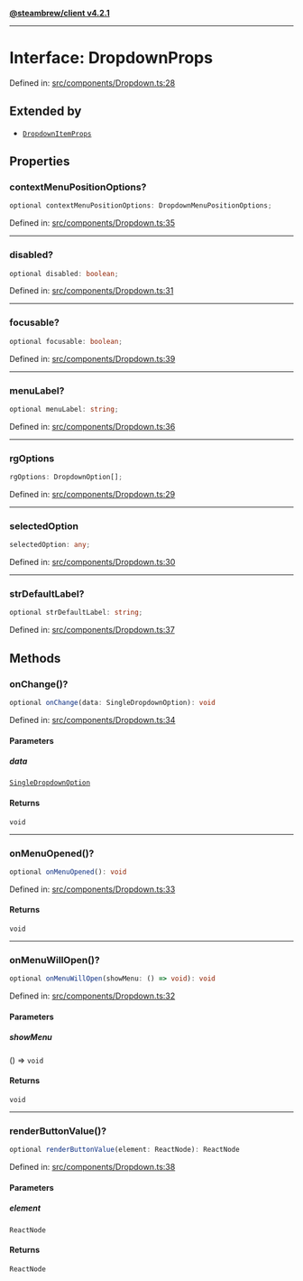 [**@steambrew/client v4.2.1**](../README.md)

***

# Interface: DropdownProps

Defined in: [src/components/Dropdown.ts:28](https://github.com/shdwmtr/plugutil/blob/b52230e3bd417b9353d983856323dee8a90c4f70/client/src/components/Dropdown.ts#L28)

## Extended by

- [`DropdownItemProps`](DropdownItemProps.md)

## Properties

### contextMenuPositionOptions?

```ts
optional contextMenuPositionOptions: DropdownMenuPositionOptions;
```

Defined in: [src/components/Dropdown.ts:35](https://github.com/shdwmtr/plugutil/blob/b52230e3bd417b9353d983856323dee8a90c4f70/client/src/components/Dropdown.ts#L35)

***

### disabled?

```ts
optional disabled: boolean;
```

Defined in: [src/components/Dropdown.ts:31](https://github.com/shdwmtr/plugutil/blob/b52230e3bd417b9353d983856323dee8a90c4f70/client/src/components/Dropdown.ts#L31)

***

### focusable?

```ts
optional focusable: boolean;
```

Defined in: [src/components/Dropdown.ts:39](https://github.com/shdwmtr/plugutil/blob/b52230e3bd417b9353d983856323dee8a90c4f70/client/src/components/Dropdown.ts#L39)

***

### menuLabel?

```ts
optional menuLabel: string;
```

Defined in: [src/components/Dropdown.ts:36](https://github.com/shdwmtr/plugutil/blob/b52230e3bd417b9353d983856323dee8a90c4f70/client/src/components/Dropdown.ts#L36)

***

### rgOptions

```ts
rgOptions: DropdownOption[];
```

Defined in: [src/components/Dropdown.ts:29](https://github.com/shdwmtr/plugutil/blob/b52230e3bd417b9353d983856323dee8a90c4f70/client/src/components/Dropdown.ts#L29)

***

### selectedOption

```ts
selectedOption: any;
```

Defined in: [src/components/Dropdown.ts:30](https://github.com/shdwmtr/plugutil/blob/b52230e3bd417b9353d983856323dee8a90c4f70/client/src/components/Dropdown.ts#L30)

***

### strDefaultLabel?

```ts
optional strDefaultLabel: string;
```

Defined in: [src/components/Dropdown.ts:37](https://github.com/shdwmtr/plugutil/blob/b52230e3bd417b9353d983856323dee8a90c4f70/client/src/components/Dropdown.ts#L37)

## Methods

### onChange()?

```ts
optional onChange(data: SingleDropdownOption): void
```

Defined in: [src/components/Dropdown.ts:34](https://github.com/shdwmtr/plugutil/blob/b52230e3bd417b9353d983856323dee8a90c4f70/client/src/components/Dropdown.ts#L34)

#### Parameters

##### data

[`SingleDropdownOption`](SingleDropdownOption.md)

#### Returns

`void`

***

### onMenuOpened()?

```ts
optional onMenuOpened(): void
```

Defined in: [src/components/Dropdown.ts:33](https://github.com/shdwmtr/plugutil/blob/b52230e3bd417b9353d983856323dee8a90c4f70/client/src/components/Dropdown.ts#L33)

#### Returns

`void`

***

### onMenuWillOpen()?

```ts
optional onMenuWillOpen(showMenu: () => void): void
```

Defined in: [src/components/Dropdown.ts:32](https://github.com/shdwmtr/plugutil/blob/b52230e3bd417b9353d983856323dee8a90c4f70/client/src/components/Dropdown.ts#L32)

#### Parameters

##### showMenu

() => `void`

#### Returns

`void`

***

### renderButtonValue()?

```ts
optional renderButtonValue(element: ReactNode): ReactNode
```

Defined in: [src/components/Dropdown.ts:38](https://github.com/shdwmtr/plugutil/blob/b52230e3bd417b9353d983856323dee8a90c4f70/client/src/components/Dropdown.ts#L38)

#### Parameters

##### element

`ReactNode`

#### Returns

`ReactNode`
